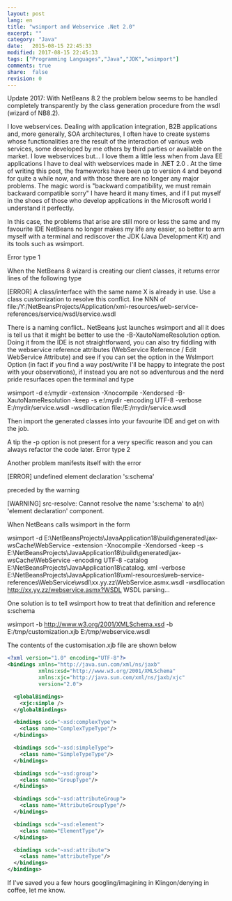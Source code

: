 ```yaml
--- 
layout: post
lang: en
title: "wsimport and Webservice .Net 2.0"
excerpt: ""
category: "Java"
date:   2015-08-15 22:45:33
modified: 2017-08-15 22:45:33
tags: ["Programming Languages","Java","JDK","wsimport"]
comments: true
share:  false
revision: 0
---
```


Update 2017: With NetBeans 8.2 the problem below seems to be handled completely transparently by the class generation procedure from the wsdl (wizard of NB8.2).

I love webservices.
Dealing with application integration, B2B applications and, more generally, SOA architectures, I often have to create systems whose functionalities are the result of the interaction of various web services, some developed by me others by third parties or available on the market.
I love webservices but...
I love them a little less when from Java EE applications I have to deal with webservices made in .NET 2.0 . At the time of writing this post, the frameworks have been up to version 4 and beyond for quite a while now, and with those there are no longer any major problems.  The magic word is "backward compatibility, we must remain backward compatible sorry" I have heard it many times, and if I put myself in the shoes of those who develop applications in the Microsoft world I understand it perfectly. 

In this case, the problems that arise are still more or less the same and my favourite IDE NetBeans no longer makes my life any easier, so better to arm myself with a terminal and rediscover the JDK (Java Development Kit) and its tools such as wsimport.

Error type 1

When the NetBeans 8 wizard is creating our client classes, it returns error lines of the following type

[ERROR] A class/interface with the same name X is already in use. Use a class customization to resolve this conflict.
  line NNN of file:/Y:/NetBeansProjects/Application/xml-resources/web-service-references/service/wsdl/service.wsdl

There is a naming conflict..
NetBeans just launches wsimport and all it does is tell us that it might be better to use the -B-XautoNameResolution option. Doing it from the IDE is not straightforward, you can also try fiddling with the webservice reference attributes (WebService Reference / Edit WebService Attribute) and see if you can set the option in the WsImport Option (in fact if you find a way post/write I'll be happy to integrate the post with your observations), if instead you are not so adventurous and the nerd pride resurfaces open the terminal and type

wsimport -d e:\mydir -extension -Xnocompile -Xendorsed -B-XautoNameResolution -keep -s e:\mydir -encoding UTF-8 -verbose E:/mydir/service.wsdl -wsdllocation file:/E:/mydir/service.wsdl

Then import the generated classes into your favourite IDE and get on with the job.

A tip the -p <mycustompackage> option is not present for a very specific reason and you can always refactor the code later.
Error type 2

Another problem manifests itself with the error


[ERROR] undefined element declaration 's:schema'

preceded by the warning

[WARNING] src-resolve: Cannot resolve the name 's:schema' to a(n) 'element declaration' component.

When NetBeans calls wsimport in the form

 wsimport -d E:\NetBeansProjects\JavaApplication18\build\generated\jax-wsCache\WebService -extension -Xnocompile -Xendorsed -keep -s E:\NetBeansProjects\JavaApplication18\build\generated\jax-wsCache\WebService -encoding UTF-8 -catalog E:\NetBeansProjects\JavaApplication18\catalog. xml -verbose E:\NetBeansProjects\JavaApplication18\xml-resources\web-service-references\WebService\wsdl\xx.yy.zz\WebService.asmx.wsdl -wsdllocation http://xx.yy.zz/webservice.asmx?WSDL
WSDL parsing...

One solution is to tell wsimport how to treat that definition and reference s:schema

wsimport -b http://www.w3.org/2001/XMLSchema.xsd -b E:/tmp/customization.xjb E:/tmp/webservice.wsdl

The contents of the customisation.xjb file are shown below
```xml
<?xml version="1.0" encoding="UTF-8"?>
<bindings xmlns="http://java.sun.com/xml/ns/jaxb"
          xmlns:xsd="http://www.w3.org/2001/XMLSchema"
          xmlns:xjc="http://java.sun.com/xml/ns/jaxb/xjc"
          version="2.0">

  <globalBindings>
    <xjc:simple />
  </globalBindings>

  <bindings scd="~xsd:complexType">
    <class name="ComplexTypeType"/>
  </bindings>

  <bindings scd="~xsd:simpleType">
    <class name="SimpleTypeType"/>
  </bindings>

  <bindings scd="~xsd:group">
    <class name="GroupType"/>
  </bindings>

  <bindings scd="~xsd:attributeGroup">
    <class name="AttributeGroupType"/>
  </bindings>

  <bindings scd="~xsd:element">
    <class name="ElementType"/>
  </bindings>

  <bindings scd="~xsd:attribute">
    <class name="attributeType"/>
  </bindings>
</bindings>
```
If I've saved you a few hours googling/imagining in Klingon/denying in coffee, let me know.